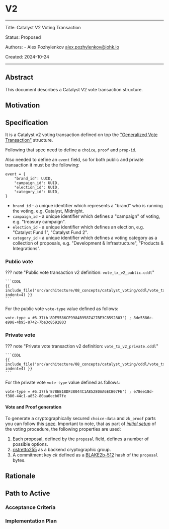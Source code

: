 # V2

---

Title: Catalyst V2 Voting Transaction

Status: Proposed

Authors:
    - Alex Pozhylenkov <alex.pozhylenkov@iohk.io>

Created: 2024-10-24

---

## Abstract

This document describes a Catalyst V2 vote transaction structure.

## Motivation

## Specification

It is a Catalyst v2 voting transaction
defined on top the ["Generalized Vote Transaction"](./gen_vote_tx.md#specification) structure.

Following that spec need to define a `choice`, `proof` and `prop-id`.

Also needed to define an `event` field,
so for both public and private transaction it must be the following:

```CDDL
event = {
    "brand_id": UUID,
    "campaign_id": UUID,
    "election_id": UUID,
    "category_id": UUID,
}
```

  * `brand_id` - a unique identifier which represents a "brand" who is running the voting,
    e.g. Catalyst, Midnight.
  * `campaign_id` - a unique identifier which defines a "campaign" of voting,
    e.g. "treasury campaign".
  * `election_id` - a unique identifier which defines an election,
    e.g. "Catalyst Fund 1", "Catalyst Fund 2".
  * `category_id` - a unique identifier which defines a voting category as a collection of proposals,
    e.g. "Development & Infrastructure", "Products & Integrations".

### Public vote

<!-- markdownlint-disable max-one-sentence-per-line code-block-style -->
??? note "Public vote transaction v2 definition: `vote_tx_v2_public.cddl`"

    ```CDDL
    {{ include_file('src/architecture/08_concepts/catalyst_voting/cddl/vote_tx_v2_public.cddl', indent=4) }}
    ```
<!-- markdownlint-enable max-one-sentence-per-line code-block-style -->

For the public vote `vote-type` value defined as follows:

```CDDL
vote-type = #6.37(h'8DE5586CE9984B9587427BE3C8592803') ; 8de5586c-e998-4b95-8742-7be3c8592803
```

### Private vote

<!-- markdownlint-disable max-one-sentence-per-line code-block-style -->
??? note "Private vote transaction v2 definition: `vote_tx_v2_private.cddl`"

    ```CDDL
    {{ include_file('src/architecture/08_concepts/catalyst_voting/cddl/vote_tx_v2_private.cddl', indent=4) }}
    ```
<!-- markdownlint-enable max-one-sentence-per-line code-block-style -->

For the private vote `vote-type` value defined as follows:

```CDDL
vote-type = #6.37(h'E78EE18DF38044C1A85280AA6ECB07FE') ; e78ee18d-f380-44c1-a852-80aa6ecb07fe
```

#### Vote and Proof generation

To generate a cryptographically secured `choice-data` and `zk_proof` parts you can follow this [spec](./crypto.md#vote).
Important to note,
that as part of [*initial setup*](./crypto.md#initial-setup) of the voting procedure,
the following properties are used:

1. Each proposal, defined by the `proposal` field, defines a number of possible options.
2. [ristretto255] as a backend cryptographic group.
3. A commitment key $ck$ defined as a [BLAKE2b-512] hash of the `proposal` bytes.

## Rationale

## Path to Active

### Acceptance Criteria
<!-- Describes what are the acceptance criteria whereby a proposal becomes 'Active' -->

### Implementation Plan
<!-- A plan to meet those criteria or `N/A` if an implementation plan is not applicable. -->

<!-- OPTIONAL SECTIONS: see CIP-0001 > Document > Structure table -->

[BLAKE2b-512]: https://www.blake2.net/blake2.pdf
[ristretto255]: https://ristretto.group
<!-- [COSE]: https://datatracker.ietf.org/doc/rfc9052/ -->
<!-- [CBOR]: https://datatracker.ietf.org/doc/rfc8949/ -->
